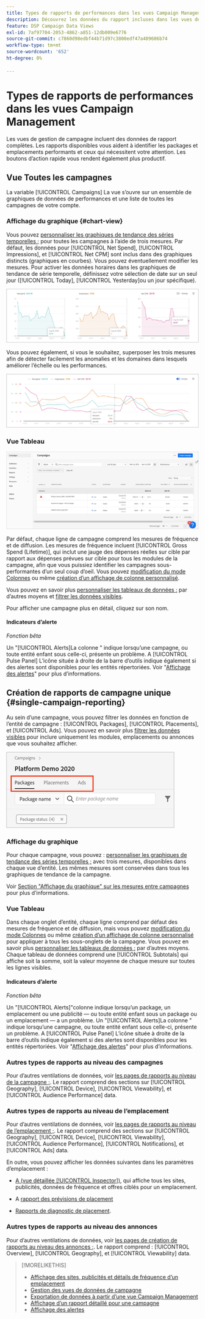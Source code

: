 ```yaml
---
title: Types de rapports de performances dans les vues Campaign Management
description: Découvrez les données du rapport incluses dans les vues de gestion de campagne.
feature: DSP Campaign Data Views
exl-id: 7af97704-2053-4862-a851-12db009e6776
source-git-commit: c7860d98edbf44b71d97c3800edf47a409606b74
workflow-type: tm+mt
source-wordcount: '652'
ht-degree: 0%

---
```


# Types de rapports de performances dans les vues Campaign Management

Les vues de gestion de campagne incluent des données de rapport complètes. Les rapports disponibles vous aident à identifier les packages et emplacements performants et ceux qui nécessitent votre attention. Les boutons d’action rapide vous rendent également plus productif.

## Vue Toutes les campagnes

La variable [!UICONTROL Campaigns] La vue s’ouvre sur un ensemble de graphiques de données de performances et une liste de toutes les campagnes de votre compte.

### Affichage du graphique {#chart-view}

Vous pouvez [personnaliser les graphiques de tendance des séries temporelles ;](campaign-data-views-manage.md#data-visualizations-manage) pour toutes les campagnes à l’aide de trois mesures. Par défaut, les données pour [!UICONTROL Net Spend], [!UICONTROL Impressions], et [!UICONTROL Net CPM] sont inclus dans des graphiques distincts (graphiques en courbes). Vous pouvez éventuellement modifier les mesures. Pour activer les données horaires dans les graphiques de tendance de série temporelle, définissez votre sélection de date sur un seul jour ([!UICONTROL Today], [!UICONTROL Yesterday]ou un jour spécifique).

![graphiques de tendances distincts pour trois mesures](/help/dsp/assets/trend-chart-separate.png)

Vous pouvez également, si vous le souhaitez, superposer les trois mesures afin de détecter facilement les anomalies et les domaines dans lesquels améliorer l’échelle ou les performances.

![graphique des tendances avec superposition](/help/dsp/assets/trend-chart.png)

### Vue Tableau

![Liste des campagnes](/help/dsp/assets/campaigns-list.png)

Par défaut, chaque ligne de campagne comprend les mesures de fréquence et de diffusion. Les mesures de fréquence incluent [!UICONTROL Gross Spend (Lifetime)], qui inclut une jauge des dépenses réelles sur cible par rapport aux dépenses prévues sur cible pour tous les modules de la campagne, afin que vous puissiez identifier les campagnes sous-performantes d’un seul coup d’oeil. Vous pouvez [modification du mode Colonnes](campaign-data-views-manage.md#column-view-change) ou même [création d’un affichage de colonne personnalisé](campaign-data-views-manage.md#column-view-create).

Vous pouvez en savoir plus [personnaliser les tableaux de données ;](campaign-data-views-manage.md#data-tables-manage) par d’autres moyens et [filtrer les données visibles](campaign-data-views-manage.md#filter-data-tables).

Pour afficher une campagne plus en détail, cliquez sur son nom.

#### Indicateurs d’alerte

*Fonction bêta*

Un &quot;[!UICONTROL Alerts]La colonne &quot; indique lorsqu’une campagne, ou toute entité enfant sous celle-ci, présente un problème. A [!UICONTROL Pulse Panel] L’icône située à droite de la barre d’outils indique également si des alertes sont disponibles pour les entités répertoriées. Voir &quot;[Affichage des alertes](campaign-alerts.md)&quot; pour plus d’informations.

## Création de rapports de campagne unique {#single-campaign-reporting}

Au sein d’une campagne, vous pouvez filtrer les données en fonction de l’entité de campagne : [!UICONTROL Packages], [!UICONTROL Placements], et [!UICONTROL Ads]. Vous pouvez en savoir plus [filtrer les données visibles](campaign-data-views-manage.md#filter-data-tables) pour inclure uniquement les modules, emplacements ou annonces que vous souhaitez afficher.

![Onglets des entités de Campaign](/help/dsp/assets/campaign-subtabs.png)

### Affichage du graphique

Pour chaque campagne, vous pouvez : [personnaliser les graphiques de tendance des séries temporelles ;](campaign-data-views-manage.md#data-visualizations-manage) avec trois mesures, disponibles dans chaque vue d’entité. Les mêmes mesures sont conservées dans tous les graphiques de tendance de la campagne.

Voir [Section &quot;Affichage du graphique&quot; sur les mesures entre campagnes](#chart-view) pour plus d’informations.

### Vue Tableau

Dans chaque onglet d’entité, chaque ligne comprend par défaut des mesures de fréquence et de diffusion, mais vous pouvez [modification du mode Colonnes](campaign-data-views-manage.md#column-view-change) ou même [création d’un affichage de colonne personnalisé](campaign-data-views-manage.md#column-view-create) pour appliquer à tous les sous-onglets de la campagne. Vous pouvez en savoir plus [personnaliser les tableaux de données ;](campaign-data-views-manage.md#data-tables-manage) par d’autres moyens. Chaque tableau de données comprend une [!UICONTROL Subtotals] qui affiche soit la somme, soit la valeur moyenne de chaque mesure sur toutes les lignes visibles.

#### Indicateurs d’alerte

*Fonction bêta*

Un &quot;[!UICONTROL Alerts]&quot;colonne indique lorsqu’un package, un emplacement ou une publicité — ou toute entité enfant sous un package ou un emplacement — a un problème. Un &quot;[!UICONTROL Alerts]La colonne &quot; indique lorsqu’une campagne, ou toute entité enfant sous celle-ci, présente un problème. A [!UICONTROL Pulse Panel] L’icône située à droite de la barre d’outils indique également si des alertes sont disponibles pour les entités répertoriées. Voir &quot;[Affichage des alertes](campaign-alerts.md)&quot; pour plus d’informations.

### Autres types de rapports au niveau des campagnes

Pour d’autres ventilations de données, voir [les pages de rapports au niveau de la campagne ;](/help/dsp/campaign-management/campaigns/campaign-view-report.md). Le rapport comprend des sections sur [!UICONTROL Geography], [!UICONTROL Device], [!UICONTROL Viewability], et [!UICONTROL Audience Performance] data.

### Autres types de rapports au niveau de l’emplacement

Pour d’autres ventilations de données, voir [les pages de rapports au niveau de l’emplacement ;](/help/dsp/campaign-management/placements/placement-view-report.md). Le rapport comprend des sections sur [!UICONTROL Geography], [!UICONTROL Device], [!UICONTROL Viewability], [!UICONTROL Audience Performance], [!UICONTROL Notifications], et [!UICONTROL Ads] data.

En outre, vous pouvez afficher les données suivantes dans les paramètres d’emplacement :

* [A (vue détaillée [!UICONTROL Inspector])](placement-details-view.md), qui affiche tous les sites, publicités, données de fréquence et offres ciblés pour un emplacement.

* A [rapport des prévisions de placement](/help/dsp/campaign-management/reports/placement-forecast.md)

* [Rapports de diagnostic de placement](/help/dsp/campaign-management/reports/placement-diagnostics.md).


### Autres types de rapports au niveau des annonces

Pour d’autres ventilations de données, voir [les pages de création de rapports au niveau des annonces ;](/help/dsp/campaign-management/ads/ad-view-report.md). Le rapport comprend : [!UICONTROL Overview], [!UICONTROL Geography], et [!UICONTROL Viewability] data.

>[!MORELIKETHIS]
>
>* [Affichage des sites, publicités et détails de fréquence d’un emplacement](placement-details-view.md)
>* [Gestion des vues de données de campagne](campaign-data-views-manage.md)
>* [Exportation de données à partir d’une vue Campaign Management](campaign-export-data.md)
>* [Affichage d’un rapport détaillé pour une campagne](/help/dsp/campaign-management/campaigns/campaign-view-report.md)
>* [Affichage des alertes](campaign-alerts.md)
